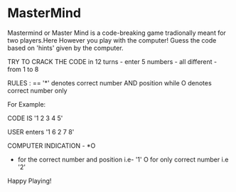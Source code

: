 # MasterMind
Mastermind or Master Mind is a code-breaking game tradionally meant for two players.Here However you play with the computer!
Guess the code based on 'hints' given by the computer.

TRY TO CRACK THE CODE in 12 turns - enter 5 numbers - all different - from 1 to 8

RULES :
== '*' denotes correct number AND position  while O denotes correct number only

For Example:

CODE IS '1 2 3 4 5'

USER enters '1 6 2 7 8'

COMPUTER INDICATION - *O

* for the correct number and position i.e- '1'
O for only correct number i.e '2'

Happy Playing!
